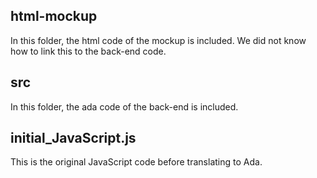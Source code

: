 ## html-mockup
In this folder, the html code of the mockup is included. We did not know how to link this to the back-end code.
## src
In this folder, the ada code of the back-end is included.
## initial_JavaScript.js
This is the original JavaScript code before translating to Ada.
